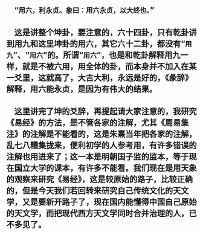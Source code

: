 &emsp;“``用六，利永贞。象曰：用六永贞，以大终也。``”
---
&emsp;这是讲整个坤卦，要注意的，六十四卦，只有乾卦讲到用九和这里坤卦的用六，其它六十二卦，都没有“``用九``”、“``用六``”的。所谓“``用六``”，也是和乾卦解释用九一样，就是不被六用，用全体的卦，而本身并不加入在某一爻里，这就高了，大吉大利，永远是好的，《彖辞》解释，用六能永贞，是因为有伟大的结果。
---
&emsp;这里讲完了坤的爻辞，再提起请大家注意的，我研究《易经》的方法，是不管各家的注解，尤其《周易集注》的注解是不能看的，这是朱熹当年把各家的注解，乱七八糟集拢来，便利初学的人参考用，有许多错误的注解也用进来了；这一本是明朝国子监的监本，等于现在国立大学的课本，有许多不能看。我们现在是用天象的观察来研究《易经》，这是较原始的路子，比较正确的，但是今天我们若回转来研究自己传统文化的天文学，又是要新开路子了，现在国内能懂得中国自己原始的天文学，而把现代西方天文学同时合并治理的人，已不多见了。
---
